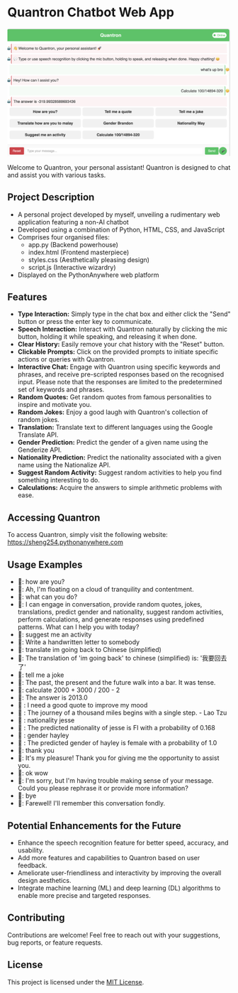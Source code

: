 # Quantron Chatbot Web App

![Quantron](static/Quantron.png)

Welcome to Quantron, your personal assistant! Quantron is designed to chat and assist you with various tasks.

## Project Description
- A personal project developed by myself, unveiling a rudimentary web application featuring a non-AI chatbot
- Developed using a combination of Python, HTML, CSS, and JavaScript
- Comprises four organised files:
   - app.py (Backend powerhouse)
   - index.html (Frontend masterpiece)
   - styles.css (Aesthetically pleasing design)
   - script.js (Interactive wizardry)
- Displayed on the PythonAnywhere web platform

## Features
- **Type Interaction:** Simply type in the chat box and either click the "Send" button or press the enter key to communicate.
- **Speech Interaction:** Interact with Quantron naturally by clicking the mic button, holding it while speaking, and releasing it when done. 
- **Clear History:** Easily remove your chat history with the "Reset" button.
- **Clickable Prompts:** Click on the provided prompts to initiate specific actions or queries with Quantron.
- **Interactive Chat:** Engage with Quantron using specific keywords and phrases, and receive pre-scripted responses based on the recognised input. Please note that the responses are limited to the predetermined set of keywords and phrases.
- **Random Quotes:** Get random quotes from famous personalities to inspire and motivate you.
- **Random Jokes:** Enjoy a good laugh with Quantron's collection of random jokes.
- **Translation:** Translate text to different languages using the Google Translate API.
- **Gender Prediction:** Predict the gender of a given name using the Genderize API.
- **Nationality Prediction:** Predict the nationality associated with a given name using the Nationalize API.
- **Suggest Random Activity:** Suggest random activities to help you find something interesting to do.
- **Calculations:** Acquire the answers to simple arithmetic problems with ease.

## Accessing Quantron
To access Quantron, simply visit the following website: https://sheng254.pythonanywhere.com

## Usage Examples 
- 🤔: how are you?
- 🤖: Ah, I'm floating on a cloud of tranquility and contentment.
- 🤔: what can you do?
- 🤖: I can engage in conversation, provide random quotes, jokes, translations, predict gender and nationality, suggest random activities, perform calculations, and generate responses using predefined patterns. What can I help you with today?
- 🤔: suggest me an activity
- 🤖: Write a handwritten letter to somebody
- 🤔: translate im going back to Chinese (simplified)
- 🤖: The translation of 'im going back' to chinese (simplified) is: '我要回去了'
- 🤔: tell me a joke
- 🤖: The past, the present and the future walk into a bar. It was tense.
- 🤔: calculate 2000 + 3000 / 200 - 2
- 🤖: The answer is 2013.0
- 🤔 : I need a good quote to improve my mood
- 🤖 : The journey of a thousand miles begins with a single step. - Lao Tzu
- 🤔 : nationality jesse
- 🤖 : The predicted nationality of jesse is FI with a probability of 0.168
- 🤔 : gender hayley
- 🤖 : The predicted gender of hayley is female with a probability of 1.0
- 🤔: thank you
- 🤖: It's my pleasure! Thank you for giving me the opportunity to assist you.
- 🤔: ok wow
- 🤖: I'm sorry, but I'm having trouble making sense of your message. Could you please rephrase it or provide more information?
- 🤔: bye
- 🤖: Farewell! I'll remember this conversation fondly.

## Potential Enhancements for the Future
- Enhance the speech recognition feature for better speed, accuracy, and usability.
- Add more features and capabilities to Quantron based on user feedback.
- Ameliorate user-friendliness and interactivity by improving the overall design aesthetics.
- Integrate machine learning (ML) and deep learning (DL) algorithms to enable more precise and targeted responses.

## Contributing
Contributions are welcome! Feel free to reach out with your suggestions, bug reports, or feature requests.

## License
This project is licensed under the [MIT License](LICENSE).
